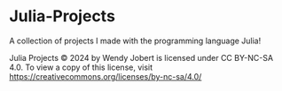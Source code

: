 # Julia-Projects
A collection of projects I made with the programming language Julia!

Julia Projects © 2024 by Wendy Jobert is licensed under CC BY-NC-SA 4.0. To view a copy of this license, visit https://creativecommons.org/licenses/by-nc-sa/4.0/
